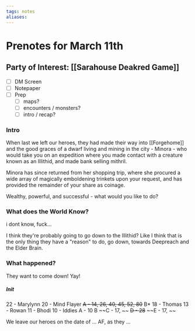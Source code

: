 ```yaml
---
tags: notes
aliases:
---
```


# Prenotes for March 11th
## Party of Interest: [[Sarahouse Deakred Game]]
- [ ] DM Screen
- [ ] Notepaper
- [ ] Prep
	- [ ] maps?
	- [ ] encounters / monsters?
	- [ ] intro / recap?

### Intro

When last we left our heroes, they had made their way into [[Forgehome]] and the good graces of a dwarf living and mining in the city - Minora - who would take you on an expedition where you made contact with a creature known as an Illithid, and made bank selling mithril. 

Minora has since returned from her shopping trip, where she procured a wide array of magically emboldening trinkets upon your request, and has provided the remainder of your share as coinage.

Wealthy, powerful, and successful - what would you like to do?

### What does the World Know?
i dont know, fuck...

I think they're probably going to go down to the Illithid? Like I think that is the only thing they have a "reason" to do, go down, towards Deepreach and the Elder Brain.



### What happened?
They want to come down! Yay!

##### Init
22 - Marylynn
20 - Mind Flayer
	~~A - 14, 26, 40, 45, 52, 80~~
	B*
18 - Thomas
13 - Rowan
11 - Bhodi
10 - Iddies
	A - 10
	B
	~~C - 17, ~~
	~~D - 28~~
	~~E - 17, ~~

We leave our heroes on the date of ... AF, as they ...